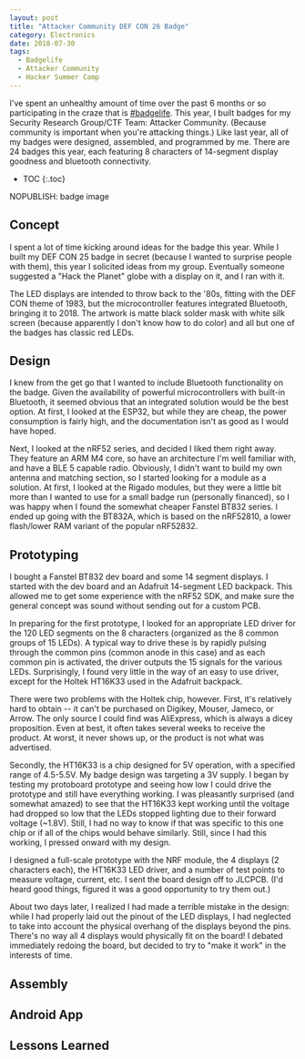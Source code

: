 ```yaml
---
layout: post
title: "Attacker Community DEF CON 26 Badge"
category: Electronics
date: 2018-07-30
tags:
  - Badgelife
  - Attacker Community
  - Hacker Summer Camp
---
```


I've spent an unhealthy amount of time over the past 6 months or so
participating in the craze that is
[#badgelife](https://twitter.com/search?q=%23badgelife).  This year, I built
badges for my Security Research Group/CTF Team: Attacker Community.  (Because
community is important when you're attacking things.)  Like last year, all of my
badges were designed, assembled, and programmed by me.  There are 24 badges this
year, each featuring 8 characters of 14-segment display goodness and bluetooth
connectivity.

<!--more-->

* TOC
{:.toc}

NOPUBLISH: badge image

## Concept ##

I spent a lot of time kicking around ideas for the badge this year.  While I
built my DEF CON 25 badge in secret (because I wanted to surprise people with
them), this year I solicited ideas from my group.  Eventually someone suggested
a "Hack the Planet" globe with a display on it, and I ran with it.

The LED displays are intended to throw back to the '80s, fitting with the DEF
CON theme of 1983, but the microcontroller features integrated Bluetooth,
bringing it to 2018.  The artwork is matte black solder mask with white silk
screen (because apparently I don't know how to do color) and all but one of the
badges has classic red LEDs.

## Design ##

I knew from the get go that I wanted to include Bluetooth functionality on the
badge.  Given the availability of powerful microcontrollers with built-in
Bluetooth, it seemed obvious that an integrated solution would be the best
option.  At first, I looked at the ESP32, but while they are cheap, the power
consumption is fairly high, and the documentation isn't as good as I would have
hoped.

Next, I looked at the nRF52 series, and decided I liked them right away.
They feature an ARM M4 core, so have an architecture I'm well familiar with, and
have a BLE 5 capable radio.  Obviously, I didn't want to build my own antenna
and matching section, so I started looking for a module as a solution.  At
first, I looked at the Rigado modules, but they were a little bit more than I
wanted to use for a small badge run (personally financed), so I was happy when I
found the somewhat cheaper Fanstel BT832 series.  I ended up going with the
BT832A, which is based on the nRF52810, a lower flash/lower RAM variant of the
popular nRF52832.

## Prototyping ##

I bought a Fanstel BT832 dev board and some 14 segment displays.  I started with
the dev board and an Adafruit 14-segment LED backpack.  This allowed me to get
some experience with the nRF52 SDK, and make sure the general concept was sound
without sending out for a custom PCB.

In preparing for the first prototype, I looked for an appropriate LED driver for
the 120 LED segments on the 8 characters (organized as the 8 common groups of 15
LEDs).  A typical way to drive these is by rapidly pulsing through the common pins
(common anode in this case) and as each common pin is activated, the driver
outputs the 15 signals for the various LEDs.  Surprisingly, I found very little
in the way of an easy to use driver, except for the Holtek HT16K33 used in the
Adafruit backpack.

There were two problems with the Holtek chip, however.  First, it's relatively
hard to obtain -- it can't be purchased on Digikey, Mouser, Jameco, or Arrow.
The only source I could find was AliExpress, which is always a dicey
proposition.  Even at best, it often takes several weeks to receive the product.
At worst, it never shows up, or the product is not what was advertised.

Secondly, the HT16K33 is a chip designed for 5V operation, with a specified
range of 4.5-5.5V.  My badge design was targeting a 3V supply.  I began by
testing my protoboard prototype and seeing how low I could drive the prototype
and still have everything working.  I was pleasantly surprised (and somewhat
amazed) to see that the HT16K33 kept working until the voltage had dropped so
low that the LEDs stopped lighting due to their forward voltage (~1.8V).  Still,
I had no way to know if that was specific to this one chip or if all of the
chips would behave similarly.  Still, since I had this working, I pressed onward
with my design.

I designed a full-scale prototype with the NRF module, the 4 displays (2
characters each), the HT16K33 LED driver, and a number of test points to measure
voltage, current, etc.  I sent the board design off to JLCPCB.  (I'd heard good
things, figured it was a good opportunity to try them out.)

About two days later, I realized I had made a terrible mistake in the design:
while I had properly laid out the pinout of the LED displays, I had neglected to
take into account the physical overhang of the displays beyond the pins.
There's no way all 4 displays would physically fit on the board!  I debated
immediately redoing the board, but decided to try to "make it work" in the
interests of time.

## Assembly ##

## Android App ##

## Lessons Learned ##
